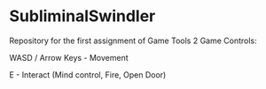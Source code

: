 # SubliminalSwindler
Repository for the first assignment of Game Tools 2
Game Controls:

WASD / Arrow Keys - Movement

E - Interact (Mind control, Fire, Open Door)
